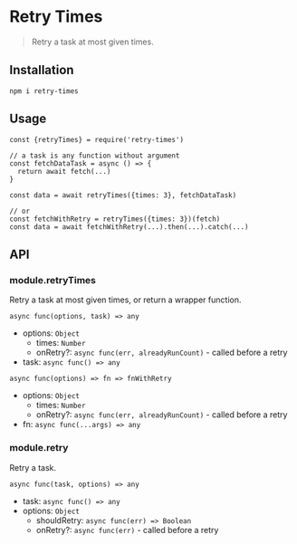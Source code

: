 # Retry Times

> Retry a task at most given times.

## Installation

```
npm i retry-times
```

## Usage

```ecmascript 6
const {retryTimes} = require('retry-times')

// a task is any function without argument
const fetchDataTask = async () => {
  return await fetch(...)
}

const data = await retryTimes({times: 3}, fetchDataTask)

// or
const fetchWithRetry = retryTimes({times: 3})(fetch)
const data = await fetchWithRetry(...).then(...).catch(...)
```

## API

### module.retryTimes

Retry a task at most given times, or return a wrapper function.

`async func(options, task) => any`

- options: `Object`
  - times: `Number`
  - onRetry?: `async func(err, alreadyRunCount)` - called before a retry
- task: `async func() => any`


`async func(options) => fn => fnWithRetry`

- options: `Object`
  - times: `Number`
  - onRetry?: `async func(err, alreadyRunCount)` - called before a retry
- fn: `async func(...args) => any`

  
### module.retry

Retry a task.

`async func(task, options) => any`

- task: `async func() => any`
- options: `Object`
  - shouldRetry: `async func(err) => Boolean`
  - onRetry?: `async func(err)` - called before a retry